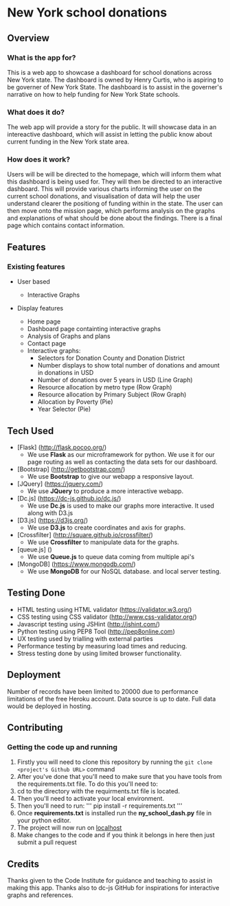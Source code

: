 # New York school donations

## Overview

### What is the app for?

This is a web app to showcase a dashboard for school donations across New York state. The dashboard is owned by Henry Curtis, who is aspiring to be governer of New York State. The dashboard is to assist in the governer's narrative on how to help funding for New York State schools. 

### What does it do?

The web app will provide a story for the public. It will showcase data in an intereactive dashboard, which will assist in letting the public know about current funding in the New York state area. 

### How does it work?

Users will be will be directed to the homepage, which will inform them what this dashboard is being used for. 
They will then be directed to an interactive dashboard. This will provide various charts informing the user on the current school donations, and visualisation of data will help the user understand clearer the positiong of funding within in the state. 
The user can then move onto the mission page, which performs analysis on the graphs and explanations of what should be done about the findings. 
There is a final page which contains contact information. 

## Features

### Existing features

- User based
    - Interactive Graphs

- Display features
    - Home page
    - Dashboard page containting interactive graphs
    - Analysis of Graphs and plans
    - Contact page
    - Interactive graphs:
    	- Selectors for Donation County and Donation District
    	- Number displays to show total number of donations and amount in donations in USD
        - Number of donations over 5 years in USD (Line Graph)
        - Resource allocation by metro type (Row Graph)
        - Resource allocation by Primary Subject (Row Graph)
        - Allocation by Poverty (Pie)
        - Year Selector (Pie)

## Tech Used

- [Flask] (http://flask.pocoo.org/)
    - We use **Flask** as our microframework for python. We use it for our page routing as well as contacting the data sets for our dashboard. 
- [Bootstrap] (http://getbootstrap.com/)
    - We use **Bootstrap** to give our webapp a responsive layout.
- [JQuery] (https://jquery.com/)
    - We use **JQuery** to produce a more interactive webapp. 
- [Dc.js] (https://dc-js.github.io/dc.js/)
    - We use **Dc.js** is used to make our graphs more interactive. It used along with D3.js
- [D3.js] (https://d3js.org/)
    - We use **D3.js** to create coordinates and axis for graphs. 
- [Crossfilter] (http://square.github.io/crossfilter/)
    - We use **Crossfilter** to manipulate data for the graphs. 
- [queue.js] ()
    - We use **Queue.js** to queue data coming from multiple api's
- [MongoDB] (https://www.mongodb.com/)
    - We use **MongoDB** for our NoSQL database. and local server testing. 

## Testing Done

- HTML testing using HTML validator (https://validator.w3.org/)
- CSS testing using CSS validator (http://www.css-validator.org/)
- Javascript testing using JSHint (http://jshint.com/)
- Python testing using PEP8 Tool (http://pep8online.com)
- UX testing used by trialling with external parties
- Performance testing by measuring load times and reducing.
- Stress testing done by using limited browser functionality. 

## Deployment

Number of records have been limited to 20000 due to performance limitations of the free Heroku account. 
Data source is up to date. Full data would be deployed in hosting. 

## Contributing

### Getting the code up and running
1. Firstly you will need to clone this repository by running the ```git clone <project's Github URL>``` command
2. After you've done that you'll need to make sure that you have tools from the requirements.txt file. To do this you'll need to: 
  1. cd to the directory with the requirments.txt file is located.
  2. Then you'll need to activate your local environment.
  3. Then you'll need to run: 
    '''
    pip install -r requirements.txt
    '''
3. Once **requirements.txt** is installed run the **ny_school_dash.py** file in your python editor.
4. The project will now run on [localhost](http://127.0.0.1:5000)
5. Make changes to the code and if you think it belongs in here then just submit a pull request

## Credits

Thanks given to the Code Institute for guidance and teaching to assist in making this app. 
Thanks also to dc-js GitHub for inspirations for interactive graphs and references. 

